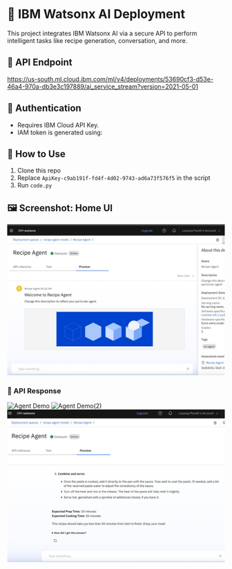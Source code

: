 # 🧠 IBM Watsonx AI Deployment

This project integrates IBM Watsonx AI via a secure API to perform intelligent tasks like recipe generation, conversation, and more.

## 🔗 API Endpoint
https://us-south.ml.cloud.ibm.com/ml/v4/deployments/53690cf3-d53e-46a4-970a-db3e3c197889/ai_service_stream?version=2021-05-01

## 🔑 Authentication

- Requires IBM Cloud API Key.
- IAM token is generated using:

## 📌 How to Use

1. Clone this repo
2. Replace `ApiKey-c9ab191f-fd4f-4d02-9743-ad6a73f576f5` in the script
3. Run `code.py`


## 🖼️ Screenshot: Home UI
![Home UI](home.jpg )
### 🤖 API Response
![Agent Demo](response1.jpg)
![Agent Demo(2)](response(2).jpg)
![Agent Demo(3)](response3.jpg)
